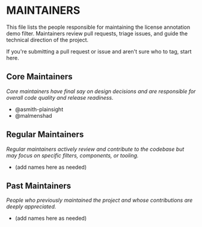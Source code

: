 # MAINTAINERS

This file lists the people responsible for maintaining the license annotation demo filter. Maintainers review pull requests, triage issues, and guide the technical direction of the project.

If you're submitting a pull request or issue and aren't sure who to tag, start here.

## Core Maintainers

*Core maintainers have final say on design decisions and are responsible for overall code quality and release readiness.*
* @asmith-plainsight
* @malmenshad

## Regular Maintainers

*Regular maintainers actively review and contribute to the codebase but may focus on specific filters, components, or tooling.*

* (add names here as needed)

## Past Maintainers

*People who previously maintained the project and whose contributions are deeply appreciated.*

* (add names here as needed)
